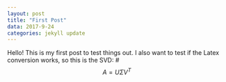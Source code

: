 ```yaml
---
layout: post
title: "First Post"
data: 2017-9-24
categories: jekyll update
---
```



Hello! This is my first post to test things out. I also want to test if the Latex conversion works, so this is the SVD:
#$$A=U\Sigma V^T$$
